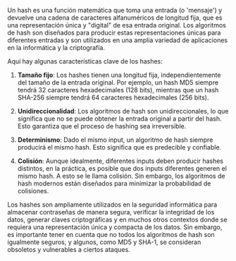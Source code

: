 Un hash es una función matemática que toma una entrada (o 'mensaje') y devuelve una cadena de caracteres alfanuméricos de longitud fija, que es una representación única y "digital" de esa entrada original. Los algoritmos de hash son diseñados para producir estas representaciones únicas para diferentes entradas y son utilizados en una amplia variedad de aplicaciones en la informática y la criptografía.

Aquí hay algunas características clave de los hashes:

1. **Tamaño fijo**: Los hashes tienen una longitud fija, independientemente del tamaño de la entrada original. Por ejemplo, un hash MD5 siempre tendrá 32 caracteres hexadecimales (128 bits), mientras que un hash SHA-256 siempre tendrá 64 caracteres hexadecimales (256 bits).
    
2. **Unidireccionalidad**: Los algoritmos de hash son unidireccionales, lo que significa que no se puede obtener la entrada original a partir del hash. Esto garantiza que el proceso de hashing sea irreversible.
    
3. **Determinismo**: Dado el mismo input, un algoritmo de hash siempre producirá el mismo hash. Esto significa que es predecible y confiable.
    
4. **Colisión**: Aunque idealmente, diferentes inputs deben producir hashes distintos, en la práctica, es posible que dos inputs diferentes generen el mismo hash. A esto se le llama colisión. Sin embargo, los algoritmos de hash modernos están diseñados para minimizar la probabilidad de colisiones.
    

Los hashes son ampliamente utilizados en la seguridad informática para almacenar contraseñas de manera segura, verificar la integridad de los datos, generar claves criptográficas y en muchos otros contextos donde se requiera una representación única y compacta de los datos. Sin embargo, es importante tener en cuenta que no todos los algoritmos de hash son igualmente seguros, y algunos, como MD5 y SHA-1, se consideran obsoletos y vulnerables a ciertos ataques.